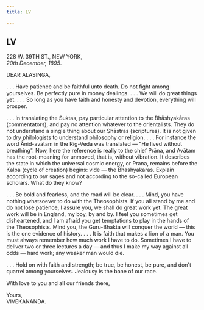 ```yaml
---
title: LV

---
```





  

  


## LV

228 W. 39TH ST., NEW YORK,  
*20th December, 1895*.

DEAR ALASINGA,

. . . Have patience and be faithful unto death. Do not fight among
yourselves. Be perfectly pure in money dealings. . . . We will do great
things yet. . . . So long as you have faith and honesty and devotion,
everything will prosper.

. . . In translating the Suktas, pay particular attention to the
Bhāshyakāras (commentators), and pay no attention whatever to the
orientalists. They do not understand a single thing about our Shāstras
(scriptures). It is not given to dry philologists to understand
philosophy or religion. . . . For instance the word Ânid-avātam in the
Rig-Veda was translated — "He lived without breathing". Now, here the
reference is really to the chief Prāna, and Avātam has the root-meaning
for unmoved, that is, without vibration. It describes the state in which
the universal cosmic energy, or Prana, remains before the Kalpa (cycle
of creation) begins: vide — the Bhashyakaras. Explain according to *our*
sages and not according to the so-called European scholars. What do they
know?

. . . Be bold and fearless, and the road will be clear. . . . Mind, you
have nothing whatsoever to do with the Theosophists. If you all stand by
me and do not lose patience, I assure you, we shall do great work yet.
The great work will be in England, my boy, by and by. I feel you
sometimes get disheartened, and I am afraid you get temptations to play
in the hands of the Theosophists. Mind you, the Guru-Bhakta will conquer
the world — this is the one evidence of history. . . . It is faith that
makes a lion of a man. You must always remember how much work I have to
do. Sometimes I have to deliver two or three lectures a day — and thus I
make my way against all odds — hard work; any weaker man would die.

. . . Hold on with faith and strength; be true, be honest, be pure, and
don't quarrel among yourselves. Jealousy is the bane of our race.

With love to you and all our friends there,

Yours,  
VIVEKANANDA.


